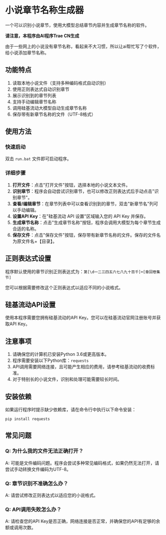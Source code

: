 # 小说章节名称生成器

一个可以识别小说章节，使用大模型总结章节内容并生成章节名称的软件。

**请注意，本程序由AI程序Trae CN生成**

由于一些网上的小说没有章节名称，看起来不大习惯，所以让ai帮忙写了个软件，给小说添加章节名称。
## 功能特点

1. 读取本地小说文件（支持多种编码格式自动识别）
2. 使用正则表达式自动识别章节
3. 展示识别到的章节列表
4. 支持手动编辑章节名称
5. 调用硅基流动大模型自动生成章节名称
6. 保存带有新章节名称的文件（UTF-8格式）

## 使用方法

### 快速启动

双击 `run.bat` 文件即可启动程序。

### 详细步骤

1. **打开文件**：点击"打开文件"按钮，选择本地的小说文本文件。
2. **识别章节**：程序会自动尝试识别章节，也可以修改正则表达式后手动点击"识别章节"。
3. **查看/编辑章节**：在章节列表中可以查看识别到的章节，双击"新章节名"列可以手动编辑。
4. **设置API Key**：在"硅基流动 API 设置"区域输入您的 API Key 并保存。
5. **生成章节名称**：点击"生成章节名称"按钮，程序会调用大模型为每个章节生成合适的名称。
6. **保存文件**：点击"保存文件"按钮，保存带有新章节名称的文件。保存的文件名为原文件名+【目录】。

## 正则表达式设置

程序默认使用的章节识别正则表达式为：`第[\d一二三四五六七八九十百千]+[章回卷集节]`

您可以根据需要修改这个正则表达式以适应不同的小说格式。

## 硅基流动API设置

使用本程序需要您拥有硅基流动的API Key。您可以在硅基流动官网注册账号并获取API Key。

## 注意事项

1. 请确保您的计算机已安装Python 3.6或更高版本。
2. 程序需要安装以下Python库：`requests`
3. API调用需要网络连接，且可能产生相应的费用，请参考硅基流动的收费标准。
4. 对于特别长的小说文件，识别和处理可能需要较长时间。

## 安装依赖

如果运行程序时提示缺少依赖库，请在命令行中执行以下命令安装：

```
pip install requests
```

## 常见问题

### Q: 为什么我的文件无法正确打开？
A: 可能是文件编码问题。程序会尝试多种常见编码格式，如果仍然无法打开，请尝试手动转换文件编码为UTF-8。

### Q: 章节识别不准确怎么办？
A: 请尝试修改正则表达式以适应您的小说格式。

### Q: API调用失败怎么办？
A: 请检查您的API Key是否正确，网络连接是否正常，并确保您的API有足够的余额或调用次数。
